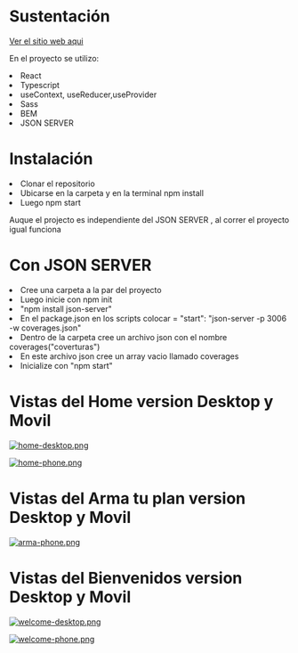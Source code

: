 # Sustentación

<a href="https://62b47e35d3c7f3363446c188--courageous-lily-f402d0.netlify.app/">Ver el sitio web aqui</a>

<p>En el proyecto se utilizo:</p>

<li>React</li>
<li>Typescript</li>
<li>useContext, useReducer,useProvider</li>
<li>Sass</li>
<li>BEM</li>
<li>JSON SERVER</li>

# Instalación

<li>Clonar el repositorio</li>
<li>Ubicarse en la carpeta y en la terminal npm install</li>
<li>Luego npm start</li>

<p>Auque el projecto es independiente del JSON SERVER , al correr el proyecto igual funciona</p>

# Con JSON SERVER
<li>Cree una carpeta a la par del proyecto</li>
<li>Luego inicie con npm init</li>
<li>"npm install json-server"</li>
<li>En el package.json en los scripts colocar =  "start": "json-server -p 3006 -w coverages.json"</li>
<li>Dentro de la carpeta cree un archivo json con el nombre coverages("coverturas")</li>
<li>En este archivo json cree un array vacio llamado coverages</li>
<li>Inicialize con "npm start"</li>

# Vistas del Home version Desktop y Movil

[![home-desktop.png](https://i.postimg.cc/Dz00Mt1t/home-desktop.png)](https://postimg.cc/67sB7bj0)

[![home-phone.png](https://i.postimg.cc/zXwybwJP/home-phone.png)](https://postimg.cc/crHxPntQ)

# Vistas del Arma tu plan version Desktop y Movil

[![arma-phone.png](https://i.postimg.cc/W1XtS2qG/arma-phone.png)](https://postimg.cc/yD3V8CPx)

# Vistas del Bienvenidos version Desktop y Movil

[![welcome-desktop.png](https://i.postimg.cc/FH97jfzF/welcome-desktop.png)](https://postimg.cc/ykb1K802)

[![welcome-phone.png](https://i.postimg.cc/J7kDmVS8/welcome-phone.png)](https://postimg.cc/dDJtmXqN)
